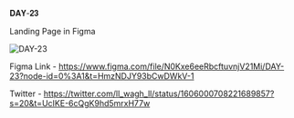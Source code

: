 𝐃𝐀𝐘-𝟐𝟑

Landing Page in Figma

![DAY-23](https://user-images.githubusercontent.com/85480387/209207066-9c3d53f6-b70a-4f17-9336-e8663c9cdb4d.jpg)

Figma Link - https://www.figma.com/file/N0Kxe6eeRbcftuvnjV21Mi/DAY-23?node-id=0%3A1&t=HmzNDJY93bCwDWkV-1

Twitter - https://twitter.com/ll_wagh_ll/status/1606000708221689857?s=20&t=UcIKE-6cQgK9hd5mrxH77w
